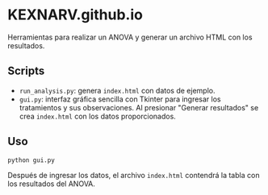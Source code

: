 # KEXNARV.github.io

Herramientas para realizar un ANOVA y generar un archivo HTML con los resultados.

## Scripts

- `run_analysis.py`: genera `index.html` con datos de ejemplo.
- `gui.py`: interfaz gráfica sencilla con Tkinter para ingresar los tratamientos y sus observaciones. Al presionar "Generar resultados" se crea `index.html` con los datos proporcionados.

## Uso

```bash
python gui.py
```

Después de ingresar los datos, el archivo `index.html` contendrá la tabla con los resultados del ANOVA.
